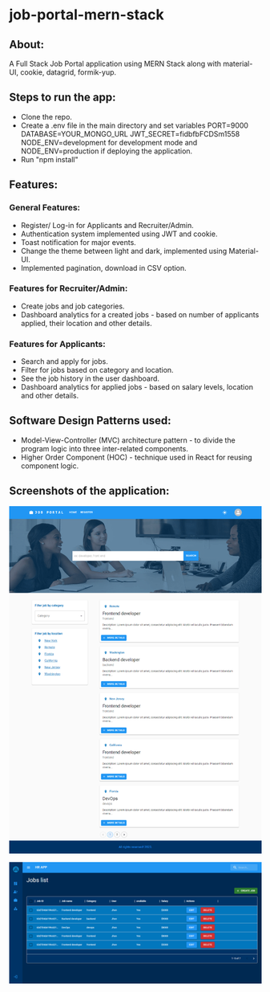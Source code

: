 # job-portal-mern-stack
## About:
A Full Stack Job Portal application using MERN Stack along with material-UI, cookie, datagrid, formik-yup.

## Steps to run the app: 
* Clone the repo.
* Create a .env file in the main directory and set variables PORT=9000 DATABASE=YOUR_MONGO_URL JWT_SECRET=fidbfbFCDSm1558 NODE_ENV=development for development mode
and NODE_ENV=production if deploying the application.
* Run "npm install"

## Features:

### General Features:
* Register/ Log-in for Applicants and Recruiter/Admin.
* Authentication system implemented using JWT and cookie.
* Toast notification for major events.
* Change the theme between light and dark, implemented using Material-UI.
* Implemented pagination, download in CSV option.

### Features for Recruiter/Admin:
* Create jobs and job categories.
* Dashboard analytics for a created jobs - based on number of applicants applied, their location and other details.

### Features for Applicants:
* Search and apply for jobs.
* Filter for jobs based on category and location. 
* See the job history in the user dashboard.
* Dashboard analytics for applied jobs - based on salary levels, location and other details.

## Software Design Patterns used:
* Model-View-Controller (MVC) architecture pattern - to divide the program logic into three inter-related components.
* Higher Order Component (HOC) - technique used in React for reusing component logic.

## Screenshots of the application:

![My Image](frontend/src/images/jobportaledit.png)

![My Image](frontend/src/images/dashboardjob.png)
